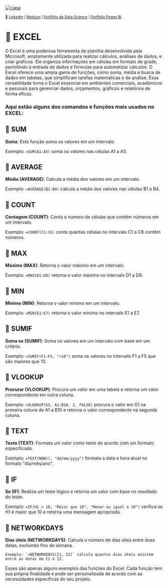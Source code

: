 [![capa](https://media.discordapp.net/attachments/1088554408469602305/1140761341506879508/Black_Technology_LinkedIn_Banner_6.jpg?width=1025&height=256)](https://github.com/SarahFeanor?tab=repositories)

<sub> 🔗 [LinkedIn](https://www.linkedin.com/in/sarahfrezende/) | [Medium](https://medium.com/@sarahfrezende) |  [Portfólio de Data Science](https://github.com/sarahfeanor/Portfolio-DataScience)
 | [Portfólio Power BI](https://github.com/SarahFeanor/Portfolio_PowerBI)

# 🔹 EXCEL

O Excel é uma poderosa ferramenta de planilha desenvolvida pela Microsoft, amplamente utilizada para realizar cálculos, análises de dados, e criar gráficos. 
Ele organiza informações em células em formato de grade, permitindo a entrada de dados e fórmulas para automatizar cálculos. O Excel oferece uma ampla gama de funções, 
como soma, média e busca de dados em tabelas, que simplificam tarefas matemáticas e de análise. 
Essa versatilidade torna o Excel essencial em ambientes comerciais, acadêmicos e pessoais para gerenciar dados, orçamentos, gráficos e relatórios de forma eficaz.

### Aqui estão alguns dos comandos e funções mais usados no EXCEL:

## 🔶 SUM

**Soma**: Esta função soma os valores em um intervalo.

   Exemplo: `=SUM(A1:A5)` soma os valores nas células A1 a A5.

## 🔶 AVERAGE

**Média (AVERAGE)**: Calcula a média dos valores em um intervalo.

   Exemplo: `=AVERAGE(B1:B4)` calcula a média dos valores nas células B1 a B4.

## 🔶 COUNT

**Contagem (COUNT)**: Conta o número de células que contêm números em um intervalo.

   Exemplo: `=COUNT(C1:C6)` conta quantas células no intervalo C1 a C6 contêm números.

## 🔶 MAX 

**Máximo (MAX)**: Retorna o valor máximo em um intervalo.

   Exemplo: `=MAX(D1:D8)` retorna o valor máximo no intervalo D1 a D8.

## 🔶 MIN  

**Mínimo (MIN)**: Retorna o valor mínimo em um intervalo.

   Exemplo: `=MIN(E1:E7)` retorna o valor mínimo no intervalo E1 a E7.

## 🔶 SUMIF

**Soma se (SUMIF)**: Soma os valores em um intervalo com base em um critério.

   Exemplo: `=SUMIF(F1:F5, ">10")` soma os valores no intervalo F1 a F5 que são maiores que 10.

## 🔶 VLOOKUP

**Procurar (VLOOKUP)**: Procura um valor em uma tabela e retorna um valor correspondente em outra coluna.

   Exemplo: `=VLOOKUP(G1, A1:B10, 2, FALSE)` procura o valor em G1 na primeira coluna de A1 a B10 e retorna o valor correspondente na segunda coluna.

## 🔶 TEXT

**Texto (TEXT)**: Formata um valor como texto de acordo com um formato especificado.

   Exemplo: `=TEXT(NOW(), "dd/mm/yyyy")` formata a data e hora atual no formato "dia/mês/ano".

## 🔶 IF 

**Se (IF)**: Realiza um teste lógico e retorna um valor com base no resultado do teste.

   Exemplo: `=IF(H1 > 10, "Maior que 10", "Menor ou igual a 10")` verifica se H1 é maior que 10 e retorna uma mensagem apropriada.

## 🔶 NETWORKDAYS

**Dias úteis (NETWORKDAYS)**: Calcula o número de dias úteis entre duas datas, excluindo fins de semana.

    Exemplo: `=NETWORKDAYS(I1, I2)` calcula quantos dias úteis existem entre as datas em I1 e I2.

Esses são apenas alguns exemplos das funções do Excel. Cada função tem sua própria finalidade e pode ser personalizada de acordo com as necessidades específicas do seu projeto.
